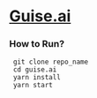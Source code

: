 # [Guise.ai](https://guise.ai)

### How to Run?

     git clone repo_name
     cd guise.ai
     yarn install
     yarn start
